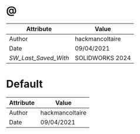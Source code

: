 # @
| Attribute | Value |
| ---  | ---     |
| Author | hackmancoltaire |
| Date | 09/04/2021 |
| _SW_Last_Saved_With_ | SOLIDWORKS 2024 |
# Default
| Attribute | Value |
| ---  | ---     |
| Author | hackmancoltaire |
| Date | 09/04/2021 |
